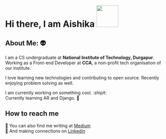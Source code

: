 # Hi there, I am Aishika  <img src="https://camo.githubusercontent.com/b0fa06ee100360ae8811a115c133de7848891e3b/68747470733a2f2f6769746875622e6769746875626173736574732e636f6d2f696d616765732f6d6f6e612d776869737065722e676966" width="70" height="70" />


## About Me:  :alien:
I am a CS undergraduate at **National Institute of Technology, Durgapur**. </br>
Working as a Front-end Developer at **CCA**, a non-profit tech organisation of our institute.

I love learning new technologies and contributing to open source. Recently enjoying problem solving as well.

I am currently working on something cool. :shipit:  </br>
Currently learning AR and Django. 🌱

## How to reach me
:pencil:  You can also find me writing at [Medium](https://medium.com/@aishikamidder) </br>
:handshake: And making connections on [Linkedin](https://www.linkedin.com/in/aishika-midder-16b76b1a5/)
          
          




